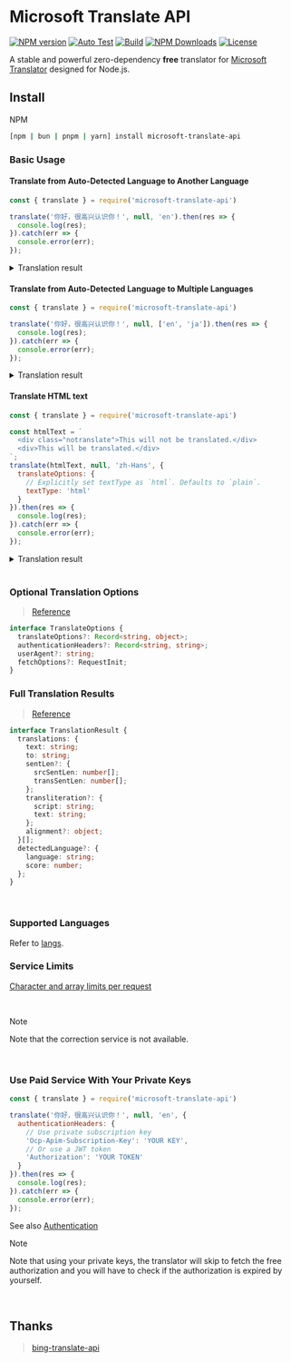 # Microsoft Translate API

[![NPM version](https://img.shields.io/npm/v/microsoft-translate-api.svg?style=flat)](https://www.npmjs.org/package/microsoft-translate-api)
[![Auto Test](https://github.com/chewawi/microsoft-translate-api/actions/workflows/autotest.yml/badge.svg)](https://github.com/chewawi/microsoft-translate-api/actions/workflows/autotest.yml)
[![Build](https://github.com/chewawi/microsoft-translate-api/actions/workflows/transpile.yml/badge.svg)](https://github.com/chewawi/microsoft-translate-api/actions/workflows/transpile.yml)
[![NPM Downloads](https://img.shields.io/npm/dm/microsoft-translate-api.svg)](https://npmcharts.com/compare/microsoft-translate-api?minimal=true)
[![License](https://img.shields.io/npm/l/microsoft-translate-api.svg)](https://github.com/tuusuario/microsoft-translate-api/blob/master/LICENSE)

A stable and powerful zero-dependency **free** translator for [Microsoft Translator](https://learn.microsoft.com/azure/ai-services/translator/) designed for Node.js.

## Install

NPM

```sh
[npm | bun | pnpm | yarn] install microsoft-translate-api
```

### Basic Usage

#### Translate from Auto-Detected Language to Another Language

```javascript
const { translate } = require('microsoft-translate-api')

translate('你好，很高兴认识你！', null, 'en').then(res => {
  console.log(res);
}).catch(err => {
  console.error(err);
});
```

<details>
<summary>Translation result</summary>

```json
[
  {
    "detectedLanguage": {
      "language": "zh-Hans",
      "score": 1
    },
    "translations": [
      {
        "text": "Hello, nice to meet you!",
        "to": "en"
      }
    ]
  }
]
```

</details>

#### Translate from Auto-Detected Language to Multiple Languages

```javascript
const { translate } = require('microsoft-translate-api')

translate('你好，很高兴认识你！', null, ['en', 'ja']).then(res => {
  console.log(res);
}).catch(err => {
  console.error(err);
});
```

<details>
<summary>Translation result</summary>

```json
[
  {
    "detectedLanguage": {
      "language": "zh-Hans",
      "score": 1
    },
    "translations": [
      {
        "text": "Hello, nice to meet you!",
        "to": "en"
      },
      {
        "text": "こんにちは、はじめまして!",
        "to": "ja"
      }
    ]
  }
]
```

</details>

#### Translate HTML text

```javascript
const { translate } = require('microsoft-translate-api')

const htmlText = `
  <div class="notranslate">This will not be translated.</div>
  <div>This will be translated.</div>
`;
translate(htmlText, null, 'zh-Hans', {
  translateOptions: {
    // Explicitly set textType as `html`. Defaults to `plain`.
    textType: 'html'
  }
}).then(res => {
  console.log(res);
}).catch(err => {
  console.error(err);
});
```

<details>
<summary>Translation result</summary>

```json
[
  {
    "detectedLanguage": {
      "language": "en",
      "score": 1
    },
    "translations": [
      {
        "text": "<div class=\"notranslate\">This will not be translated.</div>\n<div>这将被翻译。</div>",
        "to": "zh-Hans"
      }
    ]
  }
]
```

</details>

<br/>

### Optional Translation Options

> [Reference](https://learn.microsoft.com/azure/ai-services/translator/reference/v3-0-translate#optional-parameters)

```typescript
interface TranslateOptions {
  translateOptions?: Record<string, object>;
  authenticationHeaders?: Record<string, string>;
  userAgent?: string;
  fetchOptions?: RequestInit;
}
```

### Full Translation Results

> [Reference](https://learn.microsoft.com/azure/ai-services/translator/reference/v3-0-translate#response-body)

```typescript
interface TranslationResult {
  translations: {
    text: string;
    to: string;
    sentLen?: {
      srcSentLen: number[];
      transSentLen: number[];
    };
    transliteration?: {
      script: string;
      text: string;
    };
    alignment?: object;
  }[];
  detectedLanguage?: {
    language: string;
    score: number;
  };
}
```

<br/>

### Supported Languages

Refer to [langs](src/lib/langs.ts).

### Service Limits

[Character and array limits per request](https://learn.microsoft.com/azure/ai-services/translator/service-limits#character-and-array-limits-per-request)

<br/>

> [!NOTE]
> Note that the correction service is not available.


<br/>

### Use Paid Service With Your Private Keys

```javascript
const { translate } = require('microsoft-translate-api')

translate('你好，很高兴认识你！', null, 'en', {
  authenticationHeaders: {
    // Use private subscription key
    'Ocp-Apim-Subscription-Key': 'YOUR KEY',
    // Or use a JWT token
    'Authorization': 'YOUR TOKEN'
  }
}).then(res => {
  console.log(res);
}).catch(err => {
  console.error(err);
});
```

See also [Authentication](https://learn.microsoft.com/azure/ai-services/translator/reference/v3-0-reference#authentication)

> [!NOTE]
> Note that using your private keys, the translator will skip to fetch the free authorization and you will have to check if the authorization is expired by yourself.

<br/>

## Thanks
>
> [bing-translate-api](https://github.com/plainheart/bing-translate-api/)
